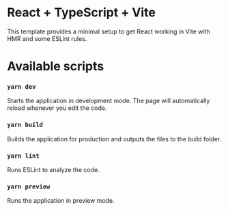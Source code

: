 # React + TypeScript + Vite

This template provides a minimal setup to get React working in Vite with HMR and some ESLint rules.

# Available scripts

### `yarn dev`

Starts the application in development mode.
The page will automatically reload whenever you edit the code.

### `yarn build`

Builds the application for production and outputs the files to the build folder.

### `yarn lint`

Runs ESLint to analyze the code.

### `yarn preview`

Runs the application in preview mode.
